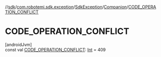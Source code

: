 //[sdk](../../../../index.md)/[com.robotemi.sdk.exception](../../index.md)/[SdkException](../index.md)/[Companion](index.md)/[CODE_OPERATION_CONFLICT](-c-o-d-e_-o-p-e-r-a-t-i-o-n_-c-o-n-f-l-i-c-t.md)

# CODE_OPERATION_CONFLICT

[androidJvm]\
const val [CODE_OPERATION_CONFLICT](-c-o-d-e_-o-p-e-r-a-t-i-o-n_-c-o-n-f-l-i-c-t.md): [Int](https://kotlinlang.org/api/latest/jvm/stdlib/kotlin/-int/index.html) = 409
